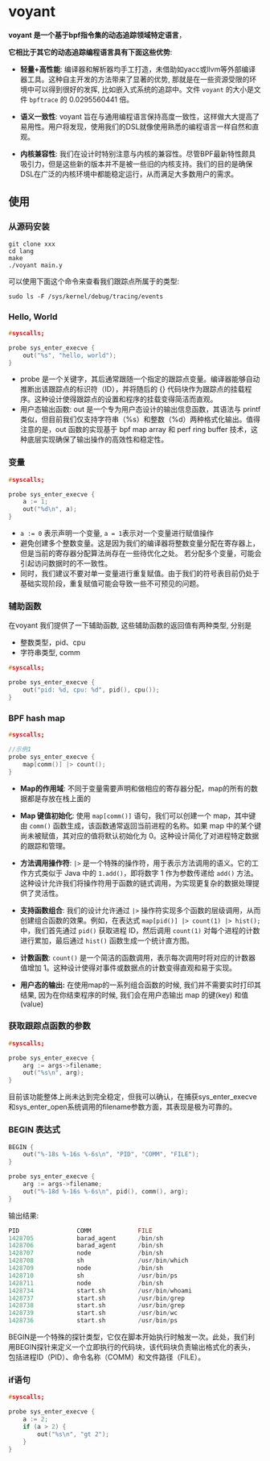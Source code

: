 # voyant

**voyant 是一个基于bpf指令集的动态追踪领域特定语言**，

**它相比于其它的动态追踪编程语言具有下面这些优势**:

- **轻量+高性能**: 编译器和解析器均手工打造，未借助如yacc或llvm等外部编译器工具。这种自主开发的方法带来了显著的优势, 那就是在一些资源受限的环境中可以得到很好的发挥,
比如嵌入式系统的追踪中。文件 `voyant` 的大小是文件 `bpftrace` 的 0.0295560441 倍。

- **语义一致性**: voyant 旨在与通用编程语言保持高度一致性，这样做大大提高了易用性。用户将发现，使用我们的DSL就像使用熟悉的编程语言一样自然和直观。

- **内核兼容性**: 我们在设计时特别注意与内核的兼容性。尽管BPF最新特性颇具吸引力，但是这些新的版本并不是被一些旧的内核支持。我们的目的是确保DSL在广泛的内核环境中都能稳定运行，从而满足大多数用户的需求。

## 使用

### 从源码安装
```shell
git clone xxx
cd lang
make
./voyant main.y
```

可以使用下面这个命令来查看我们跟踪点所属于的类型:
```shell
sudo ls -F /sys/kernel/debug/tracing/events
```

### Hello, World

```c
#syscalls;

probe sys_enter_execve {
    out("%s", "hello, world");
}
```
- probe 是一个关键字，其后通常跟随一个指定的跟踪点变量。编译器能够自动推断出该跟踪点的标识符（ID），并将随后的 {} 代码块作为跟踪点的挂载程序。这种设计使得跟踪点的设置和程序的挂载变得简洁而直观。
- 用户态输出函数: out 是一个专为用户态设计的输出信息函数，其语法与 printf 类似，但目前我们仅支持字符串（%s）和整数（%d）两种格式化输出。值得注意的是，out 函数的实现基于 bpf map array 和 perf ring buffer 技术，这种底层实现确保了输出操作的高效性和稳定性。


### 变量

```c
#syscalls;

probe sys_enter_execve {
    a := 1;
    out("%d\n", a);
}
```
- `a := 0` 表示声明一个变量, `a = 1`表示对一个变量进行赋值操作
-  避免创建多个整数变量。这是因为我们的编译器将整数变量分配在寄存器上，但是当前的寄存器分配算法尚存在一些待优化之处。
   若分配多个变量，可能会引起访问数据时的不一致性。
-  同时，我们建议不要对单一变量进行重复赋值。由于我们的符号表目前仍处于基础实现阶段，重复赋值可能会导致一些不可预见的问题。


### 辅助函数

在voyant 我们提供了一下辅助函数, 这些辅助函数的返回值有两种类型, 分别是
- 整数类型，pid、cpu
- 字符串类型, comm

```c
#syscalls;

probe sys_enter_execve {
    out("pid: %d, cpu: %d", pid(), cpu());
}
```

### BPF hash map

```c
#syscalls;

//示例1
probe sys_enter_execve {
    map[comm()] |> count();
}
```
- **Map的作用域**: 不同于变量需要声明和做相应的寄存器分配，map的所有的数据都是存放在栈上面的

- **Map 键值初始化**: 使用 `map[comm()]` 语句，我们可以创建一个 map，其中键由 `comm()` 函数生成，该函数通常返回当前进程的名称。如果 map 中的某个键尚未被赋值，其对应的值将默认初始化为 0。这种设计简化了对进程特定数据的跟踪和管理。

- **方法调用操作符**: `|>` 是一个特殊的操作符，用于表示方法调用的语义。它的工作方式类似于 Java 中的 `1.add()`，即将数字 1 作为参数传递给 `add()` 方法。这种设计允许我们将操作符用于函数的链式调用，为实现更复杂的数据处理提供了灵活性。

- **支持函数组合**: 我们的设计允许通过 `|>` 操作符实现多个函数的层级调用，从而创建组合函数的效果。例如，在表达式 `map[pid()] |> count(1) |> hist();` 中，我们首先通过 `pid()` 获取进程 ID，然后调用 `count(1)` 对每个进程的计数进行累加，最后通过 `hist()` 函数生成一个统计直方图。

- **计数函数**: `count()` 是一个简洁的函数调用，表示每次调用时将对应的计数器值增加 1。这种设计使得对事件或数据点的计数变得直观和易于实现。

- **用户态的输出:** 在使用map的一系列组合函数的时候, 我们并不需要实时打印其结果, 因为在你结束程序的时候, 我们会在用户态输出 map 的键(key) 和值(value)

### 获取跟踪点函数的参数

```c
#syscalls;

probe sys_enter_execve {
    arg := args->filename;
    out("%s\n", arg);
}
```
目前该功能整体上尚未达到完全稳定，但我可以确认，在捕获sys_enter_execve和sys_enter_open系统调用的filename参数方面，其表现是极为可靠的。


### BEGIN 表达式

```c
BEGIN {
    out("%-18s %-16s %-6s\n", "PID", "COMM", "FILE");
}

probe sys_enter_execve {
    arg := args->filename;
    out("%-18d %-16s %-6s\n", pid(), comm(), arg);
}
```
输出结果:
```c
PID                COMM             FILE  
1428705            barad_agent      /bin/sh
1428706            barad_agent      /bin/sh
1428707            node             /bin/sh
1428708            sh               /usr/bin/which
1428709            node             /bin/sh
1428710            sh               /usr/bin/ps
1428711            node             /bin/sh
1428734            start.sh         /usr/bin/whoami
1428737            start.sh         /usr/bin/grep
1428738            start.sh         /usr/bin/grep
1428739            start.sh         /usr/bin/wc
1428736            start.sh         /usr/bin/ps
```
BEGIN是一个特殊的探针类型，它仅在脚本开始执行时触发一次。此处，我们利用BEGIN探针来定义一个立即执行的代码块，该代码块负责输出格式化的表头，包括进程ID（PID）、命令名称（COMM）和文件路径（FILE）。

### if语句

```c
#syscalls;

probe sys_enter_execve {
    a := 2;
    if (a > 2) {
        out("%s\n", "gt 2");
    }
}
```